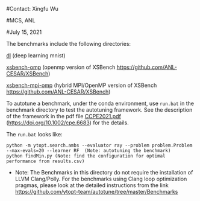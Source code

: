 #Contact: Xingfu Wu

#MCS, ANL

#July 15, 2021

The benchmarks include the following directories:

[dl](https://github.com/jke513/ytopt/tree/master/ytopt/benchmark/dl) (deep learning mnist)

[xsbench-omp](https://github.com/jke513/ytopt/tree/master/ytopt/benchmark/xsbench-omp) (openmp version of XSBench https://github.com/ANL-CESAR/XSBench)

[xsbench-mpi-omp](https://github.com/jke513/ytopt/tree/master/ytopt/benchmark/xsbench-mpi-omp) (hybrid MPI/OpenMP version of XSBench https://github.com/ANL-CESAR/XSBench)

To autotune a benchmark, under the conda environment, use ```run.bat``` in the benchmark directory to test the autotuning framework. See the description of the framework in the pdf file [CCPE2021.pdf](https://github.com/ytopt-team/ytopt/blob/main/ytopt/benchmark/reference/CCPE2021.pdf) (https://doi.org/10.1002/cpe.6683) for the details.

The ```run.bat``` looks like:
```
python -m ytopt.search.ambs --evaluator ray --problem problem.Problem --max-evals=20 --learner RF  (Note: autotuning the benchmark)
python findMin.py (Note: find the configuration for optimal performance from results.csv)
```
- Note: The Benchmarks in this directory do not require the installation of LLVM Clang/Polly. For the benchmarks using Clang loop optimization pragmas, please look at the detailed instructions from the link https://github.com/ytopt-team/autotune/tree/master/Benchmarks

